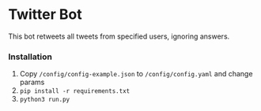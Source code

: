 # Twitter Bot

This bot retweets all tweets from specified users, ignoring answers.

### Installation

1) Copy `/config/config-example.json` to `/config/config.yaml` and change params
2) `pip install -r requirements.txt`
3) `python3 run.py`
